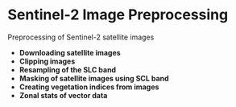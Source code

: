# Sentinel-2 Image Preprocessing
Preprocessing of Sentinel-2 satellite images

* **Downloading satellite images**
* **Clipping images**
* **Resampling of the SLC band**
* **Masking of satellite images using SCL band**
* **Creating vegetation indices from images**
* **Zonal stats of vector data**

